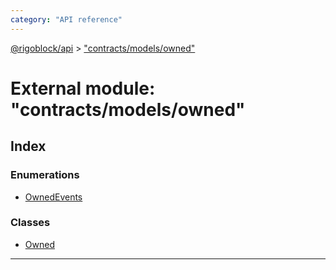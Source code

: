 ```yaml
---
category: "API reference"
---
```



[@rigoblock/api](../quick_start.md) > ["contracts/models/owned"](../modules/_contracts_models_owned_.md)

# External module: "contracts/models/owned"

## Index

### Enumerations

* [OwnedEvents](../enums/_contracts_models_owned_.ownedevents.md)

### Classes

* [Owned](../classes/_contracts_models_owned_.owned.md)

---

